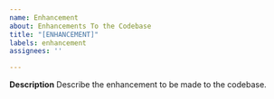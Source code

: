 ```yaml
---
name: Enhancement
about: Enhancements To the Codebase
title: "[ENHANCEMENT]"
labels: enhancement
assignees: ''

---
```


**Description** Describe the enhancement to be made to the codebase.
